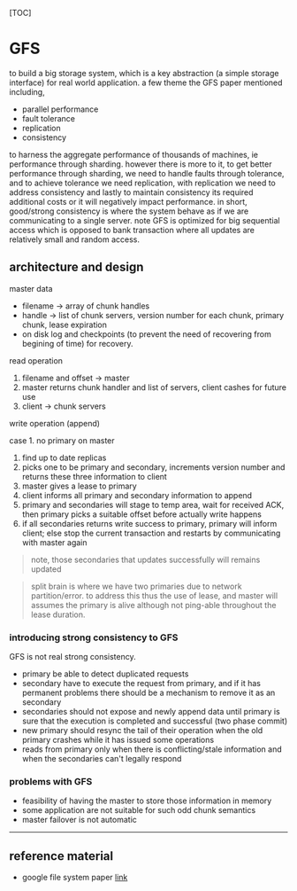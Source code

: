 [TOC]

# GFS

to build a big storage system, which is a key abstraction (a simple storage interface) for real world application. a few theme the GFS paper mentioned including,

- parallel performance
- fault tolerance
- replication
- consistency

to harness the aggregate performance of thousands of machines, ie performance through sharding. however there is more to it, to get better performance through sharding, we need to handle faults through tolerance, and to achieve tolerance we need replication, with replication we need to address consistency and lastly to maintain consistency its required additional costs or it will negatively impact performance. in short, good/strong consistency is where the system behave as if we are communicating to a single server. note GFS is optimized for big sequential access which is opposed to bank transaction where all updates are relatively small and random access.

## architecture and design

master data

- filename -> array of chunk handles
- handle -> list of chunk servers, version number for each chunk, primary chunk, lease expiration
- on disk log and checkpoints (to prevent the need of recovering from begining of time) for recovery.

read operation

1. filename and offset -> master
2. master returns chunk handler and list of servers, client cashes for future use
3. client -> chunk servers

write operation (append)

case 1. no primary on master

1. find up to date replicas
2. picks one to be primary and secondary, increments version number and returns these three information to client
3. master gives a lease to primary
4. client informs all primary and secondary information to append
5. primary and secondaries will stage to temp area, wait for received ACK, then primary picks a suitable offset before actually write happens
6. if all secondaries returns write success to primary, primary will inform client; else stop the current transaction and restarts by communicating with master again

> note, those secondaries that updates successfully will remains updated

> split brain is where we have two primaries due to network partition/error. to address this thus the use of lease, and master will assumes the primary is alive although not ping-able throughout the lease duration.

### introducing strong consistency to GFS

GFS is not real strong consistency.

- primary be able to detect duplicated requests
- secondary have to execute the request from primary, and if it has permanent problems there should be a mechanism to remove it as an secondary
- secondaries should not expose and newly append data until primary is sure that the execution is completed and successful (two phase commit)
- new primary should resync the tail of their operation when the old primary crashes while it has issued some operations
- reads from primary only when there is conflicting/stale information and when the secondaries can't legally respond

### problems with GFS

- feasibility of having the master to store those information in memory
- some application are not suitable for such odd chunk semantics
- master failover is not automatic

___

## reference material

- google file system paper [link](https://static.googleusercontent.com/media/research.google.com/en//archive/gfs-sosp2003.pdf)